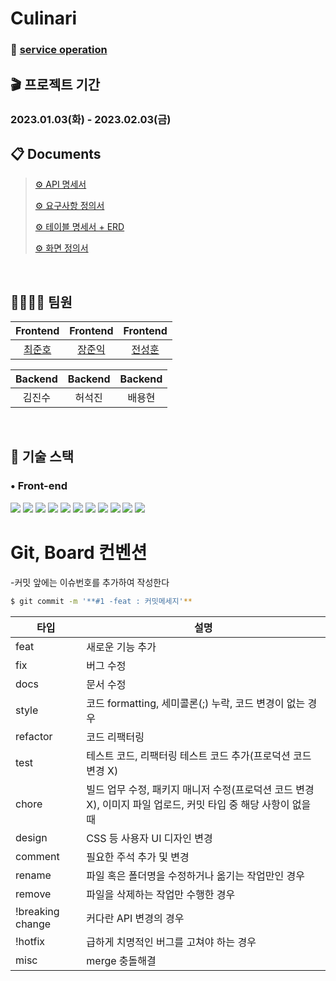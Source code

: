 # Culinari

### 📸 [service operation](https://www.notion.so/codestates/6ce7230284284d19aeac9797936cec43?v=fef845bfb6c24bb2979f67878f3568cf)




## 🎬 프로젝트 기간  
<h3>2023.01.03(화) - 2023.02.03(금)</h3>


## :clipboard: Documents
> [⚙️ API 명세서](https://www.notion.so/codestates/Culinari-fba318f2bb0e4b4db7167fd0efc25dd9?p=28d0ee31a2604ecb99c324c8f68458b8&pm=s)
> 
> [⚙️ 요구사항 정의서](https://www.notion.so/codestates/Culinari-fba318f2bb0e4b4db7167fd0efc25dd9?p=78e284111d324eb584a15de76cfd784c&pm=s)
> 
> [⚙️ 테이블 명세서 + ERD](https://www.notion.so/codestates/Culinari-fba318f2bb0e4b4db7167fd0efc25dd9?p=dbc0f9dc0b4d4789ae1ef870a0bae837&pm=s)
>
> [⚙️ 화면 정의서](https://www.notion.so/codestates/Culinari-fba318f2bb0e4b4db7167fd0efc25dd9?p=c61a690f7e474497b36b00a6afbfe234&pm=s)

<br/>

## 👨‍👨‍👧‍👧 팀원

|Frontend|Frontend|Frontend|
| :---: | :---: | :---: |
|[최준호](https://github.com/junpotatoes)|[장준익](https://github.com/JangIkIk)|[전성훈](https://github.com/jsh3418)|

|Backend|Backend|Backend|
| :---: | :---: | :---: |
|김진수|허석진|배용현|

<br/>


## 💪 기술 스택

### • Front-end

<img src="https://img.shields.io/badge/react-61DAFB?style=for-the-badge&logo=react&logoColor=black"> <img src="https://img.shields.io/badge/Create React App-09D3AC?style=for-the-badge&logo=Create React App&logoColor=white"> <img src="https://img.shields.io/badge/Redux-764ABC?style=for-the-badge&logo=Redux&logoColor=white"> <img src="https://img.shields.io/badge/styled components-DB7093?style=for-the-badge&logo=styled-components&logoColor=white"> <img src="https://img.shields.io/badge/Axios-5A29E4?style=for-the-badge&logo=Axios&logoColor=white"> <img src="https://img.shields.io/badge/React Router-CA4245?style=for-the-badge&logo=React Router&logoColor=white"> <img src="https://img.shields.io/badge/Javascript-F7DF1E?style=for-the-badge&logo=JavaScript&logoColor=black"> <img src="https://img.shields.io/badge/Prettier-F7B93E?style=for-the-badge&logo=Prettier&logoColor=black"> <img src="https://img.shields.io/badge/HTML-E34F26?style=for-the-badge&logo=HTML5&logoColor=white"> <img src="https://img.shields.io/badge/CSS-1572B6?style=for-the-badge&logo=CSS3&logoColor=white"> <img src="https://img.shields.io/badge/Figma-F24E1E?style=for-the-badge&logo=Figma&logoColor=white">

# Git, Board 컨벤션

-커밋 앞에는 이슈번호를 추가하여 작성한다

```bash
$ git commit -m '**#1 -feat : 커밋메세지'**
```
| 타입 | 설명 |
| --- | --- |
| feat | 새로운 기능 추가 |
| fix | 버그 수정 |
| docs | 문서 수정 |
| style | 코드 formatting, 세미콜론(;) 누락, 코드 변경이 없는 경우 |
| refactor | 코드 리팩터링 |
| test | 테스트 코드, 리팩터링 테스트 코드 추가(프로덕션 코드 변경 X) |
| chore | 빌드 업무 수정, 패키지 매니저 수정(프로덕션 코드 변경 X), 이미지 파일 업로드, 커밋 타입 중 해당 사항이 없을 때  |
| design | CSS 등 사용자 UI 디자인 변경 |
| comment | 필요한 주석 추가 및 변경 |
| rename | 파일 혹은 폴더명을 수정하거나 옮기는 작업만인 경우 |
| remove | 파일을 삭제하는 작업만 수행한 경우 |
| !breaking change | 커다란 API 변경의 경우 |
| !hotfix | 급하게 치명적인 버그를 고쳐야 하는 경우 |
| misc | merge 충돌해결 |
